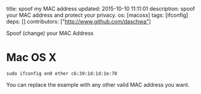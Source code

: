 title: spoof my MAC address
updated: 2015-10-10 11:11:01
description: spoof your MAC address and protect your privacy.
os: [macosx]
tags: [ifconfig]
deps: []
contributors: ["http://www.github.com/daschwa"] 


Spoof (change) your MAC Address

# Mac OS X
```
sudo ifconfig en0 ether c6:39:1d:1d:1e:70
```
You can replace the example with any other valid MAC address you want.
